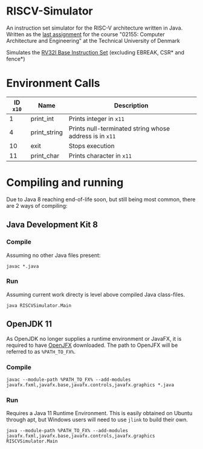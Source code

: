 # RISCV-Simulator
An instruction set simulator for the RISC-V architecture written in Java.
Written as the [last assignment](https://github.com/schoeberl/cae-lab/tree/master/finasgmt) for the course "02155: Computer Architecture and Engineering" at the Technical University of Denmark

Simulates the [RV32I Base Instruction Set](https://content.riscv.org/wp-content/uploads/2017/05/riscv-spec-v2.2.pdf) (excluding EBREAK, CSR* and fence*)

# Environment Calls
| ID `x10` | Name | Description |
|-------------|-------------| -----|
| 1     | print_int | Prints integer in `x11` |
| 4      | print_string | Prints null-terminated string whose address is in `x11`|
| 10 | exit | Stops execution |
| 11 | print_char | Prints character in `x11` |

# Compiling and running
Due to Java 8 reaching end-of-life soon, but still being most common, there are 2 ways of compiling:
## Java Development Kit 8
### Compile
Assuming no other Java files present:

```javac *.java```
### Run
Assuming current work directy is level above compiled Java class-files.

```java RISCVSimulator.Main```
## OpenJDK 11
As OpenJDK no longer supplies a runtime environment or JavaFX, it is required to have [OpenJFX](https://openjfx.io/) downloaded.
The path to OpenJFX will be referred to as `%PATH_TO_FX%`.

### Compile
```javac --module-path %PATH_TO_FX% --add-modules javafx.fxml,javafx.base,javafx.controls,javafx.graphics *.java```

### Run
Requires a Java 11 Runtime Environment. This is easily obtained on Ubuntu through apt, but Windows users will need to use `jlink` to build their own.

```java --module-path %PATH_TO_FX% --add-modules javafx.fxml,javafx.base,javafx.controls,javafx.graphics RISCVSimulator.Main```

